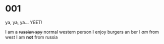 # 001
ya, ya, ya... YEET!

I am a ~~russian spy~~ normal western person
I enjoy burgers an ber
I *am* from west
I am **not** from russia
